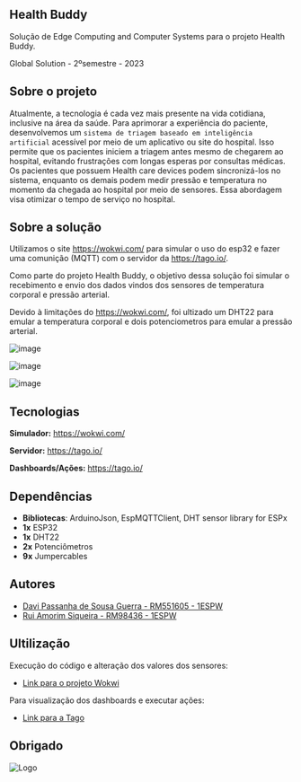 
## Health Buddy

Solução de Edge Computing and Computer Systems para o projeto Health Buddy.

Global Solution - 2ºsemestre - 2023


## Sobre o projeto

Atualmente, a tecnologia é cada vez mais presente na vida cotidiana, inclusive na área da saúde. Para aprimorar a experiência do paciente, desenvolvemos um `sistema de triagem baseado em inteligência artificial` acessível por meio de um aplicativo ou site do hospital. Isso permite que os pacientes iniciem a triagem antes mesmo de chegarem ao hospital, evitando frustrações com longas esperas por consultas médicas. Os pacientes que possuem Health care devices podem sincronizá-los no sistema, enquanto os demais podem medir pressão e temperatura no momento da chegada ao hospital por meio de sensores. Essa abordagem visa otimizar o tempo de serviço no hospital.



## Sobre a solução

Utilizamos o site https://wokwi.com/ para simular o uso do esp32 e fazer uma comunição (MQTT) com o servidor da https://tago.io/. 

Como parte do projeto Health Buddy, o objetivo dessa solução foi simular o recebimento e envio dos dados vindos dos sensores de temperatura corporal e pressão arterial.

Devido à limitações do https://wokwi.com/, foi ultizado um DHT22 para emular a temperatura corporal e dois potenciometros para emular a pressão arterial.


![image](https://github.com/daviguerra05/GlobalSolution_EDGE/assets/126623966/bd40a414-bc2b-4e26-a740-f0da7b7f8f0b)

![image](https://github.com/daviguerra05/GlobalSolution_EDGE/assets/126623966/e2cfed94-4e2c-4f87-aaaf-99852decbd14)

![image](https://github.com/daviguerra05/GlobalSolution_EDGE/assets/126623966/ff280e80-460a-4926-8dd0-e1ec5ebf11f4)

## Tecnologias

**Simulador:** https://wokwi.com/

**Servidor:** https://tago.io/

**Dashboards/Ações:** https://tago.io/


## Dependências

- **Bibliotecas**: ArduinoJson, EspMQTTClient, DHT sensor library for ESPx
- **1x** ESP32
- **1x** DHT22
- **2x** Potenciômetros
- **9x** Jumpercables
## Autores

- [Davi Passanha de Sousa Guerra - RM551605 - 1ESPW](https://www.github.com/daviguerra05)
- [Rui Amorim Siqueira - RM98436 - 1ESPW](https://github.com/ruiasiqueira)


## Ultilização

Execução do código e alteração dos valores dos sensores:

- [Link para o projeto Wokwi](https://wokwi.com/projects/382198605740711937)

Para visualização dos dashboards e executar ações:

- [Link para a Tago](https://tago.io/)


## Obrigado

![Logo](https://i.pinimg.com/originals/61/8f/08/618f083c61a7460ce0a6064319af41bd.gif)


